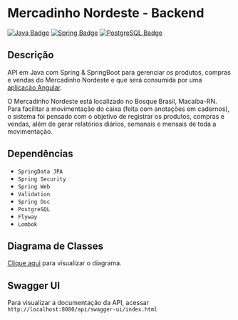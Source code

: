 # Mercadinho Nordeste - Backend
[![Java Badge](https://img.shields.io/badge/Java-ED8B00?style=for-the-badge&logo=openjdk&logoColor=white)](https://www.java.com/)
[![Spring Badge](https://img.shields.io/badge/Spring-6DB33F?style=for-the-badge&logo=spring&logoColor=white)](https://spring.io/)
[![PostgreSQL Badge](https://img.shields.io/badge/PostgreSQL-316192?style=for-the-badge&logo=postgresql&logoColor=white)](https://www.postgresql.org/)

## Descrição
API em Java com Spring & SpringBoot para gerenciar os produtos, compras e vendas do Mercadinho Nordeste e que será consumida por uma [aplicação Angular](https://github.com/marcosdinei/mercadinho-nordeste-frontend).

O Mercadinho Nordeste está localizado no Bosque Brasil, Macaíba-RN. Para facilitar a movimentação do caixa (feita com anotações em cadernos), o sistema foi pensado com o objetivo de registrar os produtos, compras e vendas, além de gerar relatórios diários, semanais e mensais de toda a movimentação.

## Dependências
- ``SpringData JPA``
- ``Spring Security``
- ``Spring Web``
- ``Validation``
- ``Spring Doc``
- ``PostgreSQL``
- ``Flyway``
- ``Lombok``

## Diagrama de Classes
[Clique aqui](https://lucid.app/lucidchart/b226f064-d01c-4728-a9ab-161c867ebfa0/edit?viewport_loc=-243%2C58%2C2476%2C1216%2C0_0&invitationId=inv_3502613d-7d40-42fc-a0e9-3c0a8f9a143c) para visualizar o diagrama.

## Swagger UI
Para visualizar a documentação da API, acessar ``http://localhost:8080/api/swagger-ui/index.html``

